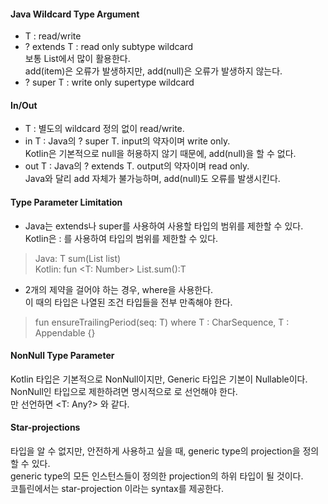 #### Java Wildcard Type Argument  
- T : read/write  
- ? extends T : read only subtype wildcard  
보통 List에서 많이 활용한다.  
add(item)은 오류가 발생하지만, add(null)은 오류가 발생하지 않는다.  
- ? super T : write only supertype wildcard  

#### In/Out  
- T : 별도의 wildcard 정의 없이 read/write.  
- in T : Java의 ? super T. input의 약자이며 write only.  
Kotlin은 기본적으로 null을 허용하지 않기 때문에, add(null)을 할 수 없다.  
- out T : Java의 ? extends T. output의 약자이며 read only.  
Java와 달리 add 자체가 불가능하며, add(null)도 오류를 발생시킨다.  

#### Type Parameter Limitation  
- Java는 extends나 super를 사용하여 사용할 타입의 범위를 제한할 수 있다.  
Kotlin은 : 를 사용하여 타입의 범위를 제한할 수 있다.  
> Java: <T extends Number> T sum(List<T> list)  
  Kotlin: fun <T: Number> List<T>.sum():T  

- 2개의 제약을 걸어야 하는 경우, where을 사용한다.  
이 때의 타입은 나열된 조건 타입들을 전부 만족해야 한다.  
> fun <T> ensureTrailingPeriod(seq: T) where T : CharSequence, T : Appendable {}  

#### NonNull Type Parameter  
Kotlin 타입은 기본적으로 NonNull이지만, Generic 타입은 기본이 Nullable이다.  
NonNull인 타입으로 제한하려면 명시적으로 <T : Any> 로 선언해야 한다.  
<T>만 선언하면 <T: Any?> 와 같다.  

#### Star-projections  
타입을 알 수 없지만, 안전하게 사용하고 싶을 때, generic type의 projection을 정의할 수 있다.  
generic type의 모든 인스턴스들이 정의한 projection의 하위 타입이 될 것이다.  
코틀린에서는 star-projection 이라는 syntax를 제공한다.  
